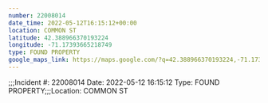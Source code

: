 ```yaml
---
number: 22008014
date_time: 2022-05-12T16:15:12+00:00
location: COMMON ST
latitude: 42.388966370193224
longitude: -71.17393665218749
type: FOUND PROPERTY
google_maps_link: https://maps.google.com/?q=42.388966370193224,-71.17393665218749
---
```


;;;Incident #: 22008014   Date: 2022-05-12 16:15:12   Type: FOUND PROPERTY;;;Location: COMMON ST
